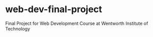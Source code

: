 # web-dev-final-project
Final Project for Web Development Course at Wentworth Institute of Technology
